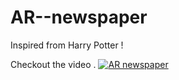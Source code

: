 # AR--newspaper
Inspired from Harry Potter  !

Checkout the video .
[![AR newspaper](http://img.youtube.com/vi/9dmkRkXj9N8/0.jpg)](http://www.youtube.com/watch?v=9dmkRkXj9N8 "AR newspaper")


